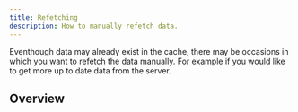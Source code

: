 ```yaml
---
title: Refetching
description: How to manually refetch data.
---
```


Eventhough data may already exist in the cache, there may be occasions in which you want to refetch the data manually. For example if you would like to get more up to date data from the server.

## Overview
